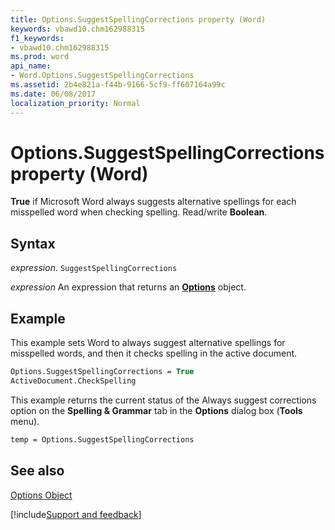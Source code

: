 ```yaml
---
title: Options.SuggestSpellingCorrections property (Word)
keywords: vbawd10.chm162988315
f1_keywords:
- vbawd10.chm162988315
ms.prod: word
api_name:
- Word.Options.SuggestSpellingCorrections
ms.assetid: 2b4e821a-f44b-9166-5cf9-ff607164a99c
ms.date: 06/08/2017
localization_priority: Normal
---
```



# Options.SuggestSpellingCorrections property (Word)

 **True** if Microsoft Word always suggests alternative spellings for each misspelled word when checking spelling. Read/write **Boolean**.


## Syntax

_expression_. `SuggestSpellingCorrections`

 _expression_ An expression that returns an **[Options](Word.Options.md)** object.


## Example

This example sets Word to always suggest alternative spellings for misspelled words, and then it checks spelling in the active document.


```vb
Options.SuggestSpellingCorrections = True 
ActiveDocument.CheckSpelling
```

This example returns the current status of the Always suggest corrections option on the  **Spelling & Grammar** tab in the **Options** dialog box (**Tools** menu).




```vb
temp = Options.SuggestSpellingCorrections
```


## See also


[Options Object](Word.Options.md)

[!include[Support and feedback](~/includes/feedback-boilerplate.md)]